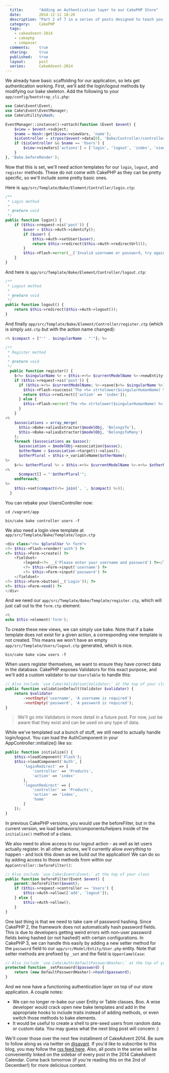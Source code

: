 ```yaml
---
  title:       "Adding an Authentication layer to our CakePHP Store"
  date:        2014-12-11 18:26
  description: "Part 2 of 7 in a series of posts designed to teach you how to use CakePHP 3 effectively"
  category:    CakePHP
  tags:
    - cakeadvent-2014
    - cakephp
    - composer
  comments:    true
  sharing:     true
  published:   true
  layout:      post
  series:      CakeAdvent-2014
---
```


We already have basic scaffolding for our application, so lets get authentication working. First, we'll add the login/logout methods by modifying our bake skeleton. Add the following to your `app/config/bootstrap_cli.php`:

```php
use Cake\Event\Event;
use Cake\Event\EventManager;
use Cake\Utility\Hash;

EventManager::instance()->attach(function (Event $event) {
    $view = $event->subject;
    $name = Hash::get($view->viewVars, 'name');
    $isController = strpos($event->data[0], 'Bake/Controller/controller.ctp') !== false;
    if ($isController && $name == 'Users') {
        $view->viewVars['actions'] = ['login', 'logout', 'index', 'view', 'register', 'edit', 'delete'];
    }
}, 'Bake.beforeRender');
```

Now that this is set, we'll need action templates for our `login`, `logout`, and `register` methods. These do not come with CakePHP as they can be pretty specific, so we'll include some pretty basic ones.

Here is `app/src/Template/Bake/Element/Controller/login.ctp`:

```php
/**
 * Login method
 *
 * @return void
 */
public function login() {
    if ($this->request->is('post')) {
        $user = $this->Auth->identify();
        if ($user) {
            $this->Auth->setUser($user);
            return $this->redirect($this->Auth->redirectUrl());
        }
        $this->Flash->error(__('Invalid username or password, try again'));
    }
}
```

And here is `app/src/Template/Bake/Element/Controller/logout.ctp`:

```php
/**
 * Logout method
 *
 * @return void
 */
public function logout() {
    return $this->redirect($this->Auth->logout());
}
```

And finally `app/src/Template/Bake/Element/Controller/register.ctp` (which is simply `add.ctp` but with the action name changed):

```php
<% $compact = ["'" . $singularName . "'"]; %>

/**
 * Register method
 *
 * @return void
 */
  public function register() {
    $<%= $singularName %> = $this-><%= $currentModelName %>->newEntity($this->request->data);
    if ($this->request->is('post')) {
      if ($this-><%= $currentModelName; %>->save($<%= $singularName %>)) {
        $this->Flash->success('The <%= strtolower($singularHumanName) %> has been saved.');
        return $this->redirect(['action' => 'index']);
      } else {
        $this->Flash->error('The <%= strtolower($singularHumanName) %> could not be saved. Please, try again.');
      }
    }
<%
    $associations = array_merge(
      $this->Bake->aliasExtractor($modelObj, 'BelongsTo'),
      $this->Bake->aliasExtractor($modelObj, 'BelongsToMany')
    );
    foreach ($associations as $assoc):
      $association = $modelObj->association($assoc);
      $otherName = $association->target()->alias();
      $otherPlural = $this->_variableName($otherName);
%>
    $<%= $otherPlural %> = $this-><%= $currentModelName %>-><%= $otherName %>->find('list');
<%
      $compact[] = "'$otherPlural'";
    endforeach;
%>
    $this->set(compact(<%= join(', ', $compact) %>));
  }
```

You can rebake your UsersController now:

```shell
cd /vagrant/app

bin/cake bake controller users -f
```

We also need a login view template at `app/src/Template/Bake/Template/login.ctp`

```php
<div class="<%= $pluralVar %> form">
<?= $this->Flash->render('auth') ?>
<?= $this->Form->create() ?>
    <fieldset>
        <legend><?= __('Please enter your username and password') ?></legend>
        <?= $this->Form->input('username') ?>
        <?= $this->Form->input('password') ?>
    </fieldset>
<?= $this->Form->button(__('Login')); ?>
<?= $this->Form->end() ?>
</div>
```

And we need our `app/src/Template/Bake/Template/register.ctp`, which will just call out to the `form.ctp` element:

```php
<%
echo $this->element('form');
```

To create these new views, we can simply use bake. Note that if a bake template does not exist for a given action, a corresponding view template is not created. This means we won't have an empty `app/src/Template/Users/logout.ctp` generated, which is nice.

```shell
bin/cake bake view users -f
```

When users register themselves, we want to ensure they have correct data in the database. CakePHP exposes Validators for this exact purpose, and we'll add a custom validator to our `UsersTable` to handle this:

```php
// Also include `use Cake\Validation\Validator;` at the top of your class
public function validationDefault(Validator $validator) {
    return $validator
        ->notEmpty('username', 'A username is required')
        ->notEmpty('password', 'A password is required');
}
```

> We'll go into Validators in more detail in a future post. For now, just be aware that they exist and can be used on any type of data.

While we've templated out a bunch of stuff, we still need to actually handle login/logout. You can load the AuthComponent in your AppController::initialize() like so:

```php
public function initialize() {
    $this->loadComponent('Flash');
    $this->loadComponent('Auth', [
        'loginRedirect' => [
            'controller' => 'Products',
            'action' => 'index'
        ],
        'logoutRedirect' => [
            'controller' => 'Products',
            'action' => 'index',
            'home'
        ]
    ]);
}
```

In previous CakePHP versions, you would use the beforeFilter, but in the current version, we load behaviors/components/helpers inside of the `initialize()` method of a class.

We also need to allow access to our logout action - as well as let users actually register. In all other actions, we'll currently allow *everything* to happen - and lock this down as we build out the application! We can do so by adding access to those methods from within our `AppController::beforeFilter()`:

```php
// Also include `use Cake\Event\Event;` at the top of your class
public function beforeFilter(Event $event) {
    parent::beforeFilter($event);
    if ($this->request->controller == 'Users') {
        $this->Auth->allow(['add', 'logout']);
    } else {
        $this->Auth->allow();
    }
}
```

One last thing is that we need to take care of password hashing. Since CakePHP 2, the framework does not automatically hash password fields. This is due to developers getting weird errors with non-user password fields being hashed (or not hashed!) with certain configurations. In CakePHP 3, we can handle this easily by adding a new setter method for the `password` field to our `app/src/Model/Entity/User.php` entity. Note that setter methods are prefixed by `_set` and the field is `UpperCamelCase`:

```php
// Also include `use Cake\Auth\DefaultPasswordHasher;` at the top of your class
protected function _setPassword($password) {
    return (new DefaultPasswordHasher)->hash($password);
}
```

And we now have a functioning authentication layer on top of our store application. A couple notes:

- We can no longer re-bake our user Entity or Table classes. Boo. A wise developer would crack open new bake templates and add in the appropriate hooks to include traits instead of adding methods, or even switch those methods to bake elements.
- It would be useful to create a shell to pre-seed users from random data or custom data. You may guess what the next blog post will concern :)

We'll cover those over the next few installment of CakeAdvent 2014. Be sure to follow along as via twitter on [@savant](https://twitter.com/savant). If you'd like to subscribe to this blog, you may follow the [rss feed here](http://josediazgonzalez.com/atom.xml). Also, all posts in the series will be conveniently linked on the sidebar of every post in the 2014 CakeAdvent Calendar. Come back tomorrow (if you're reading this on the 2nd of December!) for more delicious content.
